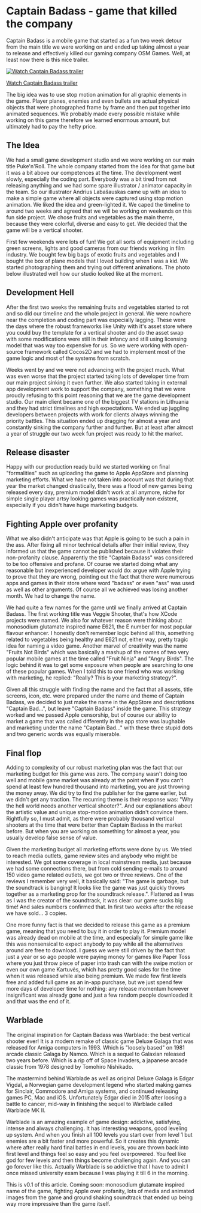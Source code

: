 # Captain Badass - game that killed the company

Captain Badass is a mobile game that started as a fun two week detour from the main title we were working on and ended up taking almost a year to release and effectively killed our gaming company OSM Games. Well, at least now there is this nice trailer.

[![Watch Captain Badass trailer](https://img.youtube.com/vi/-pWfKEBP4Rc/0.jpg)](https://www.youtube.com/watch?v=-pWfKEBP4Rc)

[Watch Captain Badass trailer](https://www.youtube.com/watch?v=-pWfKEBP4Rc)

The big idea was to use stop motion animation for all graphic elements in the game. Player planes, enemies and even bullets are actual physical objects that were photographed frame by frame and then put together into animated sequences. We probably made every possible mistake while working on this game therefore we learned enormous amount, but ultimately had to pay the hefty price.

## The Idea

We had a small game development studio and we were working on our main title Puke'n'Roll. The whole company started from the idea for that game but it was a bit above our competences at the time. The development went slowly, especially the coding part. Everybody was a bit tired from not releasing anything and we had some spare illustrator / animator capacity in the team. So our illustrator Andrius Labašauskas came up with an idea to make a simple game where all objects were captured using stop motion animation. We liked the idea and green-lighted it. We caped the timeline to around two weeks and agreed that we will be working on weekends on this fun side project. We chose fruits and vegetables as the main theme, because they were colorful, diverse and easy to get. We decided that the game will be a vertical shooter.

First few weekends were lots of fun! We got all sorts of equipment including green screens, lights and good cameras from our friends working in film industry. We bought few big bags of exotic fruits and vegetables and I bought the box of plane models that I loved building when I was a kid. We started photographing them and trying out different animations. The photo below illustrated well how our studio looked like at the moment.

<!-- Photos OSM Games studio -->

## Development Hell

After the first two weeks the remaining fruits and vegetables started to rot and so did our timeline and the whole project in general. We were nowhere near the completion and coding part was especially lagging. These were the days where the robust frameworks like Unity with it's asset store where you could buy the template for a vertical shooter and do the asset swap with some modifications were still in their infancy and still using licensing model that was way too expensive for us. So we were working with open-source framework called Cocos2D and we had to implement most of the game logic and most of the systems from scratch.

Weeks went by and we were not advancing with the project much. What was even worse that the project started taking lots of developer time from our main project sinking it even further. We also started taking in external app development work to support the company, something that we were proudly refusing to this point reasoning that we are the game development studio. Our main client became one of the biggest TV stations in Lithuania and they had strict timelines and high expectations. We ended up juggling developers between projects with work for clients always winning the priority battles. This situation ended up dragging for almost a year and constantly sinking the company further and further. But at least after almost a year of struggle our two week fun project was ready to hit the market.


## Release disaster

Happy with our production ready build we started working on final "formalities" such as uploading the game to Apple AppStore and planning marketing efforts. What we have not taken into account was that during that year the market changed drastically, there was a flood of new games being released every day, premium model didn't work at all anymore, niche for simple single player artsy looking games was practically non existent, especially if you didn't have huge marketing budgets.


## Fighting Apple over profanity

What we also didn't anticipate was that Apple is going to be such a pain in the ass. After fixing all minor technical details after their initial review, they informed us that the game cannot be published because it violates their non-profanity clause. Apparently the title "Captain Badass" was considered to be too offensive and profane. Of course we started doing what any reasonable but inexperienced developer would do: argue with Apple trying to prove that they are wrong, pointing out the fact that there were numerous apps and games in their store where word "badass" or even "ass" was used as well as other arguments. Of course all we achieved was losing another month. We had to change the name.

<!-- Photos of Captain Badass logo -->

We had quite a few names for the game until we finally arrived at Captain Badass. The first working title was Veggie Shooter, that's how XCode projects were named. We also for whatever reason were thinking about monosodium glutamate inspired name E621, the E number for most popular flavour enhancer. I honestly don't remember logic behind all this, something related to vegetables being healthy and E621 not, either way, pretty tragic idea for naming a video game. Another marvel of creativity was the name "Fruits Not Birds" which was basically a mashup of the names of two very popular mobile games at the time called "Fruit Ninja" and "Angry Birds". The logic behind it was to get some exposure when people are searching to one of these popular games. When I told this to one friend who was working with marketing, he replied: "Really? This is your marketing strategy?".

Given all this struggle with finding the name and the fact that all assets, title screens, icon, etc. were prepared under the name and theme of Captain Badass, we decided to just make the name in the AppStore and descriptions "Captain Bad...", but leave "Captain Badass" inside the game. This strategy worked and we passed Apple censorship, but of course our ability to market a game that was called differently in the app store was laughable and marketing under the name "Captain Bad..." with these three stupid dots and two generic words was equally miserable.


## Final flop

Adding to complexity of our robust marketing plan was the fact that our marketing budget for this game was zero. The company wasn't doing too well and mobile game market was already at the point when if you can't spend at least few hundred thousand into marketing, you are just throwing the money away. We did try to find the publisher for the game earlier, but we didn't get any traction. The recurring theme is their response was: "Why the hell world needs another vertical shooter?". And our explanations about the artistic value and unique stop-motion animation didn't convince them. Rightfully so, I must admit, as there were probably thousand vertical shooters at the time that were better than Captain Badass in the market before. But when you are working on something for almost a year, you usually develop false sense of value.

Given the marketing budget all marketing efforts were done by us. We tried to reach media outlets, game review sites and anybody who might be interested. We got some coverage in local mainstream media, just because we had some connections there, but from cold sending e-mails to around 150 video game related outlets, we got two or three reviews. One of the reviews I remember very well, it basically said: "The game is garbage, but the soundtrack is banging! It looks like the game was just quickly throws together as a marketing prop for the soundtrack release.". Flattered as I was as I was the creator of the soundtrack, it was clear: our game sucks big time! And sales numbers confirmed that. In first two weeks after the release we have sold... 3 copies.

One more funny fact is that we decided to release this game as a premium game, meaning that you need to buy it in order to play it. Premium model was already dead on mobile at the time, and especially for simple game like this was nonsensical to expect anybody to pay while all the alternatives around are free to download. I guess we were still driven by the fact that just a year or so ago people were paying money for games like Paper Toss where you just throw piece of paper into trash can with the swipe motion or even our own game Kartuvės, which has pretty good sales for the time when it was released while also being premium. We made few first levels free and added full game as an in-app purchase, but we just spend few more days of developer time for nothing: any release momentum however insignificant was already gone and just a few random people downloaded it and that was the end of it.


## Warblade

The original inspiration for Captain Badass was Warblade: the best vertical shooter ever! It is a modern remake of classic game Deluxe Galaga that was released for Amiga computers in 1993. Which is "loosely based" on 1981 arcade classic Galaga by Namco. Which is a sequel to Galaxian released two years before. Which is a rip off of Space Invaders, a japanese arcade classic from 1978 designed by Tomohiro Nishikado.

<!-- images of: Warblade, Delue Galaga, Galaga, Galaxian, Space Invaders -->

The mastermind behind Warblade as well as original Deluxe Galaga is Edgar Vigdal, a Norwegian game development legend who started making games for Sinclair, Commodore and Amiga systems, and continued releasing games PC, Mac and iOS. Unfortunately Edgar died in 2015 after loosing a battle to cancer, mid-way in finishing the sequel to Warblade called Warblade MK II.

<!-- Screenshots of warblade -->

Warblade is an amazing example of game design: addictive, satisfying, intense and always challenging. It has interesting weapons, good leveling up system. And when you finish all 100 levels you start over from level 1 but enemies are a bit faster and more powerful. So it creates this dynamic where after really hard final battles in end levels, you are thrown back into first level and things feel so easy and you feel overpowered. You feel like god for few levels and then things become challenging again. And you can go forever like this. Actually Warblade is so addictive that I have to admit I once missed university exam because I was playing it till 6 in the morning. 




<!-- ## The Idea, ## Visual concept, ## Soundtrack, ## Level design, ## The icon, ## Achievements, ## Development hell, ## Release disaster, ## The final flop, ## Warblade -->
<!-- name of the game (E621, Fruits not birds), apple story, game to promote the soundtrack -->

This is v0.1 of this article. Coming soon: monosodium glutamate inspired name of the game, fighting Apple over profanity, lots of media and animated images from the game and ground shaking soundtrack that ended up being way more impressive than the game itself.